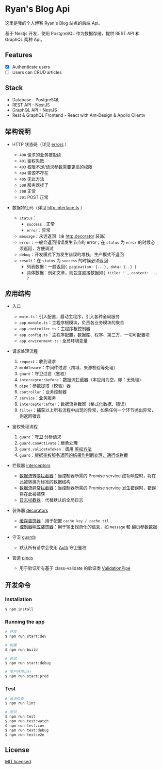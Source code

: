 # Ryan's Blog Api

这里是我的个人博客 Ryan's Blog 站点的后端 Api。

基于 Nestjs 开发，使用 PostgreSQL 作为数据存储，提供 REST API 和 GraphQL 两种 Api。

## Features

- [x] Authenticate users
- [ ] Users can CRUD articles

## Stack

- Database - PostgreSQL
- REST API - NestJS
- GraphQL API - NestJS
- Rest & GraphQL Frontend - React with Ant-Design & Apollo Clientv

## 架构说明

- HTTP 状态码（详见 [errors](https://github.com/SirM2z/blog-api-nest/tree/master/src/core/exceptions) ）

  - `400` 请求的业务被拒绝
  - `401` 鉴权失败
  - `403` 权限不足/请求参数需要更高的权限
  - `404` 资源不存在
  - `405` 无此方法
  - `500` 服务器挂了
  - `200` 正常
  - `201` POST 正常

- 数据特征码（详见 [http.interface.ts](https://github.com/SirM2z/blog-api-nest/blob/master/src/core/interfaces/http.interface.ts) ）
  - `status`：
    - `success`：正常
    - `error`：异常
  - `message`：永远返回（由 [http.decorator](https://github.com/SirM2z/blog-api-nest/blob/master/src/core/decorators/http.decorator.ts) 装饰）
  - `error`：一般会返回错误发生节点的 error；在 `status` 为 `error` 的时候必须返回，方便调试
  - `debug`：开发模式下为发生错误的堆栈，生产模式不返回
  - `result`：在 `status` 为 `success` 的时候必须返回
    - 列表数据：一般返回`{ pagination: {...}, data: {..} }`
    - 具体数据：例如文章，则包含直接数据如`{ title: '', content: ... }`

## 应用结构

- 入口

  - `main.ts`：引入配置，启动主程序，引入各种全局服务
  - `app.module.ts`：主程序根模块，负责各业务模块的聚合
  - `app.controller.ts`：主程序根控制器
  - `app.config.ts`：主程序配置，数据库、程序、第三方，一切可配置项
  - `app.environment.ts：`全局环境变量

- 请求处理流程

  1. `request`：收到请求
  2. `middleware`：中间件过滤（跨域、来源校验等处理）
  3. `guard`：守卫过滤（鉴权）
  4. `interceptor:before`：数据流拦截器（本应用为空，即：无处理）
  5. `pipe`：参数提取（校验）器
  6. `controller`：业务控制器
  7. `service`：业务服务
  8. `interceptor:after`：数据流拦截器（格式化数据、错误）
  9. `filter`：捕获以上所有流程中出现的异常，如果任何一个环节抛出异常，则返回错误

- 鉴权处理流程

  1. `guard`：[守卫](https://github.com/SirM2z/blog-api-nest/blob/master/src/core/guards/auth.guard.ts) 分析请求
  2. `guard.canActivate`：继承处理
  3. `guard.validateToken`：调用 [鉴权方法](https://github.com/SirM2z/blog-api-nest/blob/master/src/core/guards/auth.guard.ts#L39)
  4. `guard`：[根据鉴权服务返回的结果作判断处理，通行或拦截](https://github.com/SirM2z/blog-api-nest/blob/master/src/core/guards/auth.guard.ts#L32)

- 拦截器 [interceptors](https://github.com/SirM2z/blog-api-nest/tree/master/src/core/interceptors)

  - [数据流转换拦截器](https://github.com/SirM2z/blog-api-nest/tree/master/src/core/interceptors/transform.interceptor.ts)：当控制器所需的 Promise service 成功响应时，将在此被转换为标准的数据结构
  - [数据流异常拦截器](https://github.com/SirM2z/blog-api-nest/tree/master/src/core/interceptors/error.interceptor.ts)：当控制器所需的 Promise service 发生错误时，错误将在此被捕获
  - [日志拦截器](https://github.com/SirM2z/blog-api-nest/tree/master/src/core/interceptors/logging.interceptor.ts)：代替默认的全局日志

- 装饰器 [decorators](https://github.com/SirM2z/blog-api-nest/tree/master/src/core/decorators)

  - [缓存装饰器](https://github.com/SirM2z/blog-api-nest/blob/master/src/core/decorators/cache.decorator.ts)：用于配置 `cache key / cache ttl`
  - [控制器响应装饰器](https://github.com/SirM2z/blog-api-nest/blob/master/src/core/decorators/http.decorator.ts)：用于输出规范化的信息，如 `message` 和 翻页参数数据

- 守卫 [guards](https://github.com/SirM2z/blog-api-nest/tree/master/src/core/guards)

  - 默认所有请求会使用 [Auth](https://github.com/SirM2z/blog-api-nest/blob/master/src/core/guards/auth.guard.ts) 守卫鉴权

- 管道 [pipes](https://github.com/SirM2z/blog-api-nest/tree/master/src/core/pipes)
  - 用于验证所有基于 class-validate 的验证类 [ValidationPipe](https://github.com/SirM2z/blog-api-nest/blob/master/src/core/pipes/validation.pipe.ts)

## 开发命令

### Installation

```bash
$ npm install
```

### Running the app

```bash
# 开发
$ npm run start:dev

# 构建
$ npm run build

# 调试
$ npm run start:debug

# 生产环境运行
$ npm run start:prod
```

### Test

```bash
# 语法检查
$ npm run lint

# 测试
$ npm run test
$ npm run test:watch
$ npm run test:cov
$ npm run test:debug
$ npm run test:e2e
```

## License

[MIT licensed](LICENSE).
